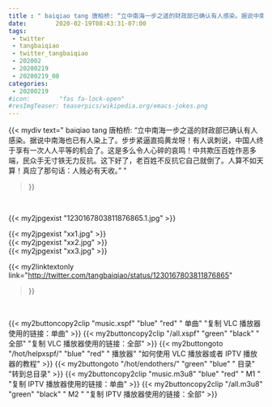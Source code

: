 ```yaml
---
title : " baiqiao tang 唐柏桥: “立中南海一步之遥的财政部已确认有人感染。据说中南海也已有人染上了。步步紧逼直捣黄龙呀！有人讽刺说，中国人终于享有一次人人平等的机会了。这是多么令人心碎的哀鸣！中共欺压百姓作恶多端，民众手无寸铁无力反抗。这下好了，老百姓不反抗它自己就倒了。人算不如天算！真应了那句话：人贱必有天收。”  "
date:        2020-02-19T08:43:31-07:00
tags:
 - twitter
 - tangbaiqiao
 - twitter_tangbaiqiao
 - 202002
 - 20200219
 - 20200219_08
categories:
 - 20200219
#icon:        "fas fa-lock-open"
#resImgTeaser: teaserpics/wikipedia.org/emacs-jokes.png
---
```


{{< mydiv text=" baiqiao tang 唐柏桥: “立中南海一步之遥的财政部已确认有人感染。据说中南海也已有人染上了。步步紧逼直捣黄龙呀！有人讽刺说，中国人终于享有一次人人平等的机会了。这是多么令人心碎的哀鸣！中共欺压百姓作恶多端，民众手无寸铁无力反抗。这下好了，老百姓不反抗它自己就倒了。人算不如天算！真应了那句话：人贱必有天收。”  "
>}}
<br>


 {{< my2jpgexist "1230167803811876865.1.jpg" >}}<br> 

{{< my2jpgexist "xx1.jpg" >}}<br>
{{< my2jpgexist "xx2.jpg" >}}<br>
{{< my2jpgexist "xx3.jpg" >}}<br>


{{< my2linktextonly link="http://twitter.com/tangbaiqiao/status/1230167803811876865"
>}}


<br>

{{< my2buttoncopy2clip "music.xspf"        "blue"   "red"    " 单曲"  "复制 VLC 播放器使用的链接：单曲" >}} {{< my2buttoncopy2clip "/all.xspf"         "green"  "black"  " 全部"  "复制 VLC 播放器使用的链接：全部" >}} {{< my2buttongoto      "/hot/helpxspf/"    "blue"   "red"    " 播放器" "如何使用 VLC 播放器或者 IPTV 播放器的教程" >}} {{< my2buttongoto      "/hot/endothers/"   "green"  "blue"   " 目录"   "转到总目录" >}} {{< my2buttoncopy2clip "music.m3u8"        "blue"   "red"    " M1 "    "复制 IPTV 播放器使用的链接：单曲" >}} {{< my2buttoncopy2clip "/all.m3u8"         "green"  "black"  " M2 "    "复制 IPTV 播放器使用的链接：全部" >}} 
